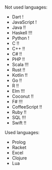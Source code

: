 Not used languages:
 * Dart !
 * JavaScript !
 * Java !!
 * Haskell !!!
 * Python !
 * C !!
 * C++ !!
 * C# !!
 * PHP !!
 * Scala !!!
 * Rust !!
 * Kotlin !!
 * Go !!
 * R !!
 * Elm !!!
 * Coconut !!
 * F# !!!
 * CoffeeScript !!
 * Ruby !!
 * SQL !!!
 * Swift !!

Used languages:
 * Prolog
 * Racket
 * Excel
 * Clojure
 * Lua
